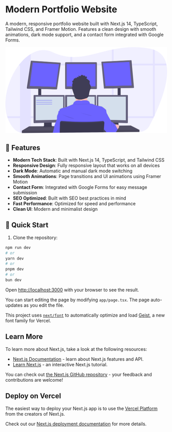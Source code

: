 # Modern Portfolio Website

A modern, responsive portfolio website built with Next.js 14, TypeScript, Tailwind CSS, and Framer Motion. Features a clean design with smooth animations, dark mode support, and a contact form integrated with Google Forms.

![Portfolio Preview](public/images/programmer.svg)

## 🌟 Features

- **Modern Tech Stack**: Built with Next.js 14, TypeScript, and Tailwind CSS
- **Responsive Design**: Fully responsive layout that works on all devices
- **Dark Mode**: Automatic and manual dark mode switching
- **Smooth Animations**: Page transitions and UI animations using Framer Motion
- **Contact Form**: Integrated with Google Forms for easy message submission
- **SEO Optimized**: Built with SEO best practices in mind
- **Fast Performance**: Optimized for speed and performance
- **Clean UI**: Modern and minimalist design

## 🚀 Quick Start

1. Clone the repository:

```bash
npm run dev
# or
yarn dev
# or
pnpm dev
# or
bun dev
```

Open [http://localhost:3000](http://localhost:3000) with your browser to see the result.

You can start editing the page by modifying `app/page.tsx`. The page auto-updates as you edit the file.

This project uses [`next/font`](https://nextjs.org/docs/app/building-your-application/optimizing/fonts) to automatically optimize and load [Geist](https://vercel.com/font), a new font family for Vercel.

## Learn More

To learn more about Next.js, take a look at the following resources:

- [Next.js Documentation](https://nextjs.org/docs) - learn about Next.js features and API.
- [Learn Next.js](https://nextjs.org/learn) - an interactive Next.js tutorial.

You can check out [the Next.js GitHub repository](https://github.com/vercel/next.js) - your feedback and contributions are welcome!

## Deploy on Vercel

The easiest way to deploy your Next.js app is to use the [Vercel Platform](https://vercel.com/new?utm_medium=default-template&filter=next.js&utm_source=create-next-app&utm_campaign=create-next-app-readme) from the creators of Next.js.

Check out our [Next.js deployment documentation](https://nextjs.org/docs/app/building-your-application/deploying) for more details.
